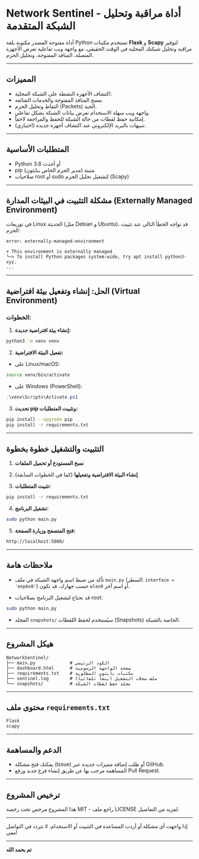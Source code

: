 
# Network Sentinel - أداة مراقبة وتحليل الشبكة المتقدمة

أداة مفتوحة المصدر مكتوبة بلغة Python تستخدم مكتبات **Flask** و **Scapy** لتوفير مراقبة وتحليل شبكتك المحلية في الوقت الحقيقي، مع واجهة ويب تفاعلية تعرض الأجهزة المتصلة، المنافذ المفتوحة، وتحليل الحزم.

---

## المميزات

- اكتشاف الأجهزة النشطة على الشبكة المحلية.
- مسح المنافذ المفتوحة والخدمات الشائعة.
- التقاط وتحليل الحزم (Packets) الحية.
- واجهة ويب سهلة الاستخدام تعرض بيانات الشبكة بشكل تفاعلي.
- إمكانية حفظ لقطات من حالة الشبكة للحفظ والمراجعة لاحقاً.
- تنبيهات بالبريد الإلكتروني عند اكتشاف أجهزة جديدة (اختياري).

---

## المتطلبات الأساسية

- Python 3.8 أو أحدث
- pip مثبتة (مدير الحزم الخاص ببايثون)
- صلاحيات root أو sudo لتشغيل تحليل الحزم (Scapy)

---

## مشكلة التثبيت في البيئات المدارة (Externally Managed Environment)

في توزيعات Linux الحديثة (مثل Debian و Ubuntu)، قد تواجه الخطأ التالي عند تثبيت الحزم:

```
error: externally-managed-environment

× This environment is externally managed
╰─> To install Python packages system-wide, try apt install python3-xyz.
...
```

---

## الحل: إنشاء وتفعيل بيئة افتراضية (Virtual Environment)

### الخطوات:

1. **إنشاء بيئة افتراضية جديدة:**

```bash
python3 -m venv venv
```

2. **تفعيل البيئة الافتراضية:**

- على Linux/macOS:

```bash
source venv/bin/activate
```

- على Windows (PowerShell):

```powershell
.\venv\Scripts\Activate.ps1
```

3. **تحديث pip وتثبيت المتطلبات:**

```bash
pip install --upgrade pip
pip install -r requirements.txt
```

---

## التثبيت والتشغيل خطوة بخطوة

1. **نسخ المستودع أو تحميل الملفات**

2. **إنشاء البيئة الافتراضية وتفعيلها** (كما في الخطوات السابقة)

3. **تثبيت المتطلبات:**

```bash
pip install -r requirements.txt
```

4. **تشغيل البرنامج:**

```bash
sudo python main.py
```

5. **فتح المتصفح وزيارة الصفحة:**

```
http://localhost:5000/
```

---

## ملاحظات هامة

- تأكد من ضبط اسم واجهة الشبكة في ملف `main.py` (السطر: `interface = 'enp6s0'`) حسب جهازك، قد تكون `wlan0` أو اسم آخر.

- قد تحتاج لتشغيل البرنامج بصلاحيات root:

```bash
sudo python main.py
```

- المجلد `snapshots/` سيُستخدم لحفظ اللقطات (Snapshots) الخاصة بالشبكة.

---

## هيكل المشروع

```
NetworkSentinel/
├── main.py             # الكود الرئيسي
├── dashboard.html      # صفحة الواجهة الرسومية
├── requirements.txt    # مكتبات بايثون المطلوبة
├── sentinel.log        # ملف سجلات التشغيل (ينشأ تلقائياً)
└── snapshots/          # مجلد حفظ لقطات الشبكة
```

---

## محتوى ملف `requirements.txt`

```
Flask
scapy
```

---

## الدعم والمساهمة

- يمكنك فتح مشكلة (Issue) أو طلب إضافة مميزات جديدة عبر GitHub.
- المساهمة مرحب بها عن طريق إنشاء فرع جديد ورفع Pull Request.

---

## ترخيص المشروع

هذا المشروع مرخص تحت رخصة MIT - راجع ملف LICENSE لمزيد من التفاصيل.

---

إذا واجهت أي مشكلة أو أردت المساعدة في التثبيت أو الاستخدام، لا تتردد في التواصل معي!

---

**تم بحمد الله**
